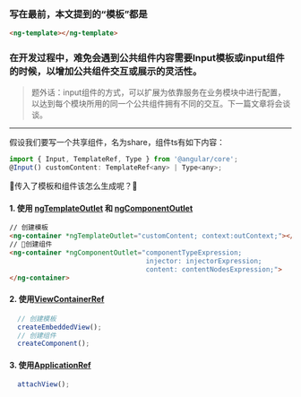 ### 写在最前，本文提到的“模板”都是

```html
<ng-template></ng-template>
```

### 在开发过程中，难免会遇到公共组件内容需要Input模板或input组件的时候，以增加公共组件交互或展示的灵活性。

> 题外话：input组件的方式，可以扩展为依靠服务在业务模块中进行配置，以达到每个模块所用的同一个公共组件拥有不同的交互。下一篇文章将会谈谈。

<hr>

假设我们要写一个共享组件，名为share，组件ts有如下内容：

```javascript
import { Input, TemplateRef, Type } from '@angular/core';
@Input() customContent: TemplateRef<any> | Type<any>;
```

传入了模板和组件该怎么生成呢？

#### 1. 使用 [ngTemplateOutlet](https://angular.cn/api/common/NgTemplateOutlet) 和 [ngComponentOutlet](https://angular.cn/api/common/NgComponentOutlet)

```html
// 创建模板
<ng-container *ngTemplateOutlet="customContent; context:outContext;"></ng-container>
// 创建组件
<ng-container *ngComponentOutlet="componentTypeExpression;
                                  injector: injectorExpression;
                                  content: contentNodesExpression;">
</ng-container>
```

#### 2. 使用[ViewContainerRef](https://angular.cn/api/core/ViewContainerRef)

```javascript
  // 创建模板
  createEmbeddedView();
  // 创建组件
  createComponent();
```

#### 3. 使用[ApplicationRef](https://angular.cn/api/core/ApplicationRef)

```javascript
  attachView();
```